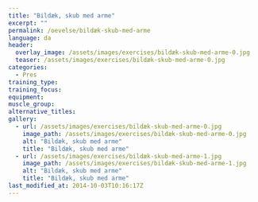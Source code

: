 ```yaml
---
title: "Bildæk, skub med arme"
excerpt: ""
permalink: /oevelse/bildæk-skub-med-arme
language: da
header:
  overlay_image: /assets/images/exercises/bildæk-skub-med-arme-0.jpg
  teaser: /assets/images/exercises/bildæk-skub-med-arme-0.jpg
categories:
  - Pres
training_type: 
training_focus: 
equipment:
muscle_group:
alternative_titles:
gallery:
  - url: /assets/images/exercises/bildæk-skub-med-arme-0.jpg
    image_path: /assets/images/exercises/bildæk-skub-med-arme-0.jpg
    alt: "Bildæk, skub med arme"
    title: "Bildæk, skub med arme"
  - url: /assets/images/exercises/bildæk-skub-med-arme-1.jpg
    image_path: /assets/images/exercises/bildæk-skub-med-arme-1.jpg
    alt: "Bildæk, skub med arme"
    title: "Bildæk, skub med arme"
last_modified_at: 2014-10-03T10:16:17Z
---
```



